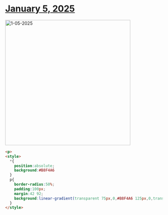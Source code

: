 # [January 5, 2025](https://cssbattle.dev/play/iRZKUPicHAnO63dDKBeV)

<img src="https://firebasestorage.googleapis.com/v0/b/cssbattleapp.appspot.com/o/user%2Fe6YbeBahWNPT7VpE2rE2p85byxa2%2Ftargets%2Ftarget_E7ecgIV@2x.png?alt=media" width="400" alt="1-05-2025" />

```html
<p>
<style>
  *{
    position:absolute;
    background:#B8F4A6
  }
  p{
    border-radius:50%;
    padding:100px;
    margin:42 92;
    background:linear-gradient(transparent 75px,0,#B8F4A6 125px,0,transparent), linear-gradient(to left,#3BA44D 75px,0,#B8F4A6 125px,0,#3BA44D);
  }
</style>
```
